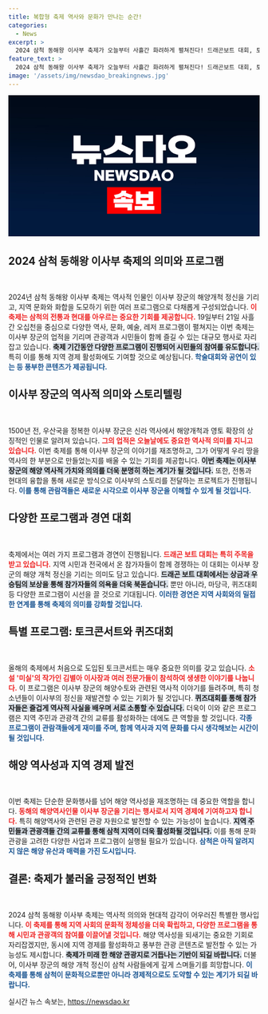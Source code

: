 ```yaml
---
title: 복합형 축제 역사와 문화가 만나는 순간!
categories:
  - News
excerpt: >
  2024 삼척 동해왕 이사부 축제가 오늘부터 사흘간 화려하게 펼쳐진다! 드래곤보트 대회, 토크콘서트 등 다채로운 프로그램 속에서 1500년 전 이사부 장군의 해양 개척정신을 기린다. 시민과 관광객 모두의 참여를 기다립니다!
feature_text: >
  2024 삼척 동해왕 이사부 축제가 오늘부터 사흘간 화려하게 펼쳐진다! 드래곤보트 대회, 토크콘서트 등 다채로운 프로그램 속에서 1500년 전 이사부 장군의 해양 개척정신을 기린다. 시민과 관광객 모두의 참여를 기다립니다!
image: '/assets/img/newsdao_breakingnews.jpg'
---
```


<p><img src="/assets/img/newsdao_breakingnews.jpg" alt="ranknews 속보" /></p>

<h2 data-ke-size="size26">2024 삼척 동해왕 이사부 축제의 의미와 프로그램</h2>

<p data-ke-size="size16">&nbsp;</p>

<p>2024년 삼척 동해왕 이사부 축제는 역사적 인물인 이사부 장군의 해양개척 정신을 기리고, 지역 문화와 화합을 도모하기 위한 여러 프로그램으로 다채롭게 구성되었습니다. <b><span style="color: #ee2323;">이 축제는 삼척의 전통과 현대를 아우르는 중요한 기회를 제공합니다.</span></b> 19일부터 21일 사흘 간 오십천을 중심으로 다양한 역사, 문화, 예술, 레저 프로그램이 펼쳐지는 이번 축제는 이사부 장군의 업적을 기리며 관광객과 시민들이 함께 즐길 수 있는 대규모 행사로 자리 잡고 있습니다. <b><span style="background-color: #21538527;">축제 기간동안 다양한 프로그램이 진행되어 시민들의 참여를 유도합니다.</span></b> 특히 이를 통해 지역 경제 활성화에도 기여할 것으로 예상됩니다. <b><span style="color: #1a5490;">학술대회와 공연이 있는 등 풍부한 콘텐츠가 제공됩니다.</span></b></p>

<h2 data-ke-size="size26">이사부 장군의 역사적 의미와 스토리텔링</h2>

<p data-ke-size="size16">&nbsp;</p>

<p>1500년 전, 우산국을 정복한 이사부 장군은 신라 역사에서 해양개척과 영토 확장의 상징적인 인물로 알려져 있습니다. <b><span style="color: #ee2323;">그의 업적은 오늘날에도 중요한 역사적 의미를 지니고 있습니다.</span></b> 이번 축제를 통해 이사부 장군의 이야기를 재조명하고, 그가 어떻게 우리 땅을 역사의 한 부분으로 만들었는지를 배울 수 있는 기회를 제공합니다. <b><span style="background-color: #21538527;">이번 축제는 이사부 장군의 해양 역사적 가치와 의의를 더욱 분명히 하는 계기가 될 것입니다.</span></b> 또한, 전통과 현대의 융합을 통해 새로운 방식으로 이사부의 스토리를 전달하는 프로젝트가 진행됩니다. <b><span style="color: #1a5490;">이를 통해 관람객들은 새로운 시각으로 이사부 장군을 이해할 수 있게 될 것입니다.</span></b></p>

<h2 data-ke-size="size26">다양한 프로그램과 경연 대회</h2>

<p data-ke-size="size16">&nbsp;</p>

<p>축제에서는 여러 가지 프로그램과 경연이 진행됩니다. <b><span style="color: #ee2323;">드래곤 보트 대회는 특히 주목을 받고 있습니다.</span></b> 지역 시민과 전국에서 온 참가자들이 함께 경쟁하는 이 대회는 이사부 장군의 해양 개척 정신을 기리는 의미도 담고 있습니다. <b><span style="background-color: #21538527;">드래곤 보트 대회에서는 상금과 우승팀의 보상을 통해 참가자들의 의욕을 더욱 북돋습니다.</span></b> 뿐만 아니라, 마당극, 퀴즈대회 등 다양한 프로그램이 시선을 끌 것으로 기대됩니다. <b><span style="color: #1a5490;">이러한 경연은 지역 사회와의 밀접한 연계를 통해 축제의 의미를 강화할 것입니다.</span></b></p>

<h2 data-ke-size="size26">특별 프로그램: 토크콘서트와 퀴즈대회</h2>

<p data-ke-size="size16">&nbsp;</p>

<p>올해의 축제에서 처음으로 도입된 토크콘서트는 매우 중요한 의미를 갖고 있습니다. <b><span style="color: #ee2323;">소설 '미실'의 작가인 김별아 이사장과 여러 전문가들이 참석하여 생생한 이야기를 나눕니다.</span></b> 이 프로그램은 이사부 장군의 해양수토와 관련된 역사적 이야기를 들려주며, 특히 청소년들이 이사부의 정신을 재발견할 수 있는 기회가 될 것입니다. <b><span style="background-color: #21538527;">퀴즈대회를 통해 참가자들은 즐겁게 역사적 사실을 배우며 서로 소통할 수 있습니다.</span></b> 더욱이 이와 같은 프로그램은 지역 주민과 관광객 간의 교류를 활성화하는 데에도 큰 역할을 할 것입니다. <b><span style="color: #1a5490;">각종 프로그램이 관람객들에게 재미를 주며, 함께 역사과 지역 문화를 다시 생각해보는 시간이 될 것입니다.</span></b></p>

<h2 data-ke-size="size26">해양 역사성과 지역 경제 발전</h2>

<p data-ke-size="size16">&nbsp;</p>

<p>이번 축제는 단순한 문화행사를 넘어 해양 역사성을 재조명하는 데 중요한 역할을 합니다. <b><span style="color: #ee2323;">동해의 해양역사인물 이사부 장군을 기리는 행사로서 지역 경제에 기여하고자 합니다.</span></b> 특히 해양역사와 관련된 관광 자원으로 발전할 수 있는 가능성이 높습니다. <b><span style="background-color: #21538527;">지역 주민들과 관광객들 간의 교류를 통해 삼척 지역이 더욱 활성화될 것입니다.</span></b> 이를 통해 문화 관광을 고려한 다양한 사업과 프로그램이 실행될 필요가 있습니다. <b><span style="color: #1a5490;">삼척은 아직 알려지지 않은 해양 유산과 매력을 가진 도시입니다.</span></b></p>

<h2 data-ke-size="size26">결론: 축제가 불러올 긍정적인 변화</h2>

<p data-ke-size="size16">&nbsp;</p>

<p>2024 삼척 동해왕 이사부 축제는 역사적 의의와 현대적 감각이 어우러진 특별한 행사입니다. <b><span style="color: #ee2323;">이 축제를 통해 지역 사회의 문화적 정체성을 더욱 확립하고, 다양한 프로그램을 통해 시민과 관광객의 참여를 이끌어낼 것입니다.</span></b> 해양 역사성을 되새기는 중요한 기회로 자리잡겠지만, 동시에 지역 경제를 활성화하고 풍부한 관광 콘텐츠로 발전할 수 있는 가능성도 제시합니다. <b><span style="background-color: #21538527;">축제가 미래 한 해양 관광지로 거듭나는 기반이 되길 바랍니다.</span></b> 더불어, 이사부 장군의 해양 개척 정신이 삼척 사람들에게 깊게 스며들기를 희망합니다. <b><span style="color: #1a5490;">이 축제를 통해 삼척이 문화적으로뿐만 아니라 경제적으로도 도약할 수 있는 계기가 되길 바랍니다.</span></b></p>
실시간 뉴스 속보는, <a href="https://newsdao.kr" rel="dofollow">https://newsdao.kr</a>



